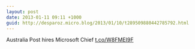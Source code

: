 ```yaml
---
layout: post
date: 2013-01-11 09:11 +1000
guid: http://desparoz.micro.blog/2013/01/10/t289509880442785792.html
---
```

Australia Post hires Microsoft Chief [t.co/W8FMEI9F](http://t.co/W8FMEI9F)
